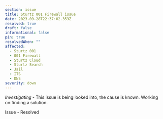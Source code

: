 ```yaml
---
section: issue
title: Sturtz 001 Firewall issue
date: 2023-09-28T22:37:02.353Z
resolved: true
draft: false
informational: false
pin: true
resolvedWhen: ""
affected:
  - Sturtz 001
  - 001 Firewall
  - Sturtz Cloud
  - Sturtz Search
  - Jail
  - ITS
  - DNS
severity: down
---
```

*Investigating* - This issue is being looked into, the cause is known. Working on finding a solution.



Issue - Resolved